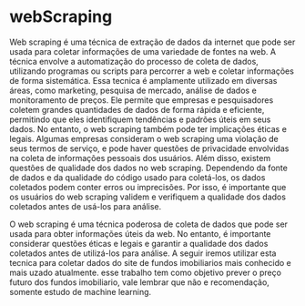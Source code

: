 # webScraping

Web scraping é uma técnica de extração de dados da internet que pode ser usada para coletar informações de uma variedade de fontes na web. A técnica envolve a 
automatização do processo de coleta de dados, utilizando programas ou scripts para percorrer a web e coletar informações de forma sistemática.
Essa tecnica é amplamente utilizado em diversas áreas, como marketing, pesquisa de mercado, análise de dados e monitoramento de preços. Ele permite que empresas e 
pesquisadores coletem grandes quantidades de dados de forma rápida e eficiente, permitindo que eles identifiquem tendências e padrões úteis em seus dados.
No entanto, o web scraping também pode ter implicações éticas e legais. Algumas empresas consideram o web scraping uma violação de seus termos de serviço, e pode haver
questões de privacidade envolvidas na coleta de informações pessoais dos usuários.
Além disso, existem questões de qualidade dos dados no web scraping. Dependendo da fonte de dados e da qualidade do código usado para coletá-los, os dados coletados
podem conter erros ou imprecisões. Por isso, é importante que os usuários do web scraping validem e verifiquem a qualidade dos dados coletados antes de usá-los para 
análise.

O web scraping é uma técnica poderosa de coleta de dados que pode ser usada para obter informações úteis da web. No entanto, é importante considerar questões éticas e
legais e garantir a qualidade dos dados coletados antes de utilizá-los para análise. A seguir iremos utilizar esta tecnica para coletar dados do site de fundos imobiliarios mais conhecido e mais uzado atualmente. esse trabalho tem como objetivo prever o preço futuro dos fundos imobiliario, vale lembrar que não e recomendação, somente estudo de machine learning.
